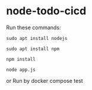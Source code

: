 # node-todo-cicd

Run these commands:


`sudo apt install nodejs`


`sudo apt install npm`


`npm install`

`node app.js`

or Run by docker compose
test
